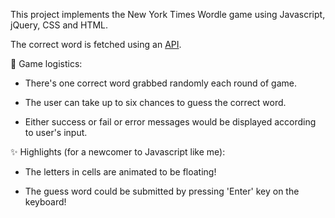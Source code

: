 This project implements the New York Times Wordle game using Javascript, jQuery, CSS and HTML.

The correct word is fetched using an <a href="https://random-word-api.vercel.app/api?words=1&length=5" target="_blank">API</a>.

📌 Game logistics: 

  - There's one correct word grabbed randomly each round of game. 
  
  - The user can take up to six chances to guess the correct word.
  
  - Either success or fail or error messages would be displayed according to user's input.

✨ Highlights (for a newcomer to Javascript like me):

  - The letters in cells are animated to be floating!

  - The guess word could be submitted by pressing 'Enter' key on the keyboard!
